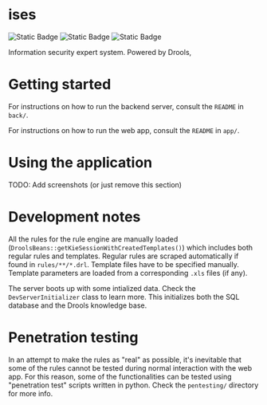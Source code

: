 # ises

![Static Badge](https://img.shields.io/badge/spring_boot-2.7.9-green)
![Static Badge](https://img.shields.io/badge/react-remix-red)
![Static Badge](https://img.shields.io/badge/Drools-7.49.0-yellow)


Information security expert system. Powered by Drools, 

# Getting started

For instructions on how to run the backend server, consult the `README` in `back/`.

For instructions on how to run the web app, consult the `README` in `app/`.

# Using the application

TODO: Add screenshots (or just remove this section)

# Development notes

All the rules for the rule engine are manually loaded
(`DroolsBeans::getKieSessionWithCreatedTemplates()`) which includes both regular
rules and templates. Regular rules are scraped automatically if found in
`rules/**/*.drl`. Template files have to be specified manually. Template
parameters are loaded from a corresponding `.xls` files (if any).

The server boots up with some intialized data. Check the `DevServerInitializer`
class to learn more. This initializes both the SQL database and the Drools
knowledge base.

# Penetration testing

In an attempt to make the rules as "real" as possible, it's inevitable that some
of the rules cannot be tested during normal interaction with the web app. For
this reason, some of the functionalities can be tested using "penetration test"
scripts written in python. Check the `pentesting/` directory for more info.